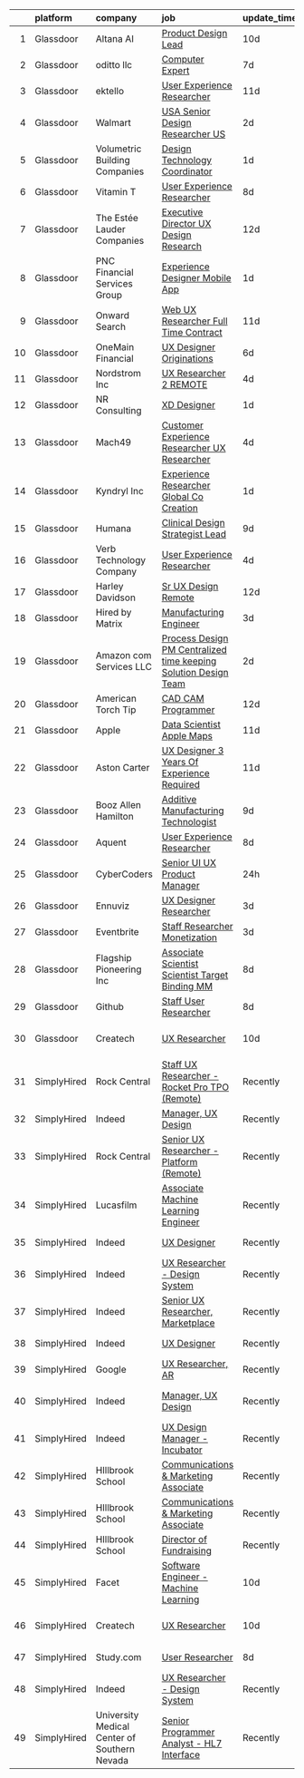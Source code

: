 

|    | platform    | company                                      | job                                                                                                                                                                                                                                                                                                                                                                                                                                                                                                                                                                                                                                                                                                                                                                                                                                                                                                                                                                                                                                                                                                                                                                                                                                                                                                                                                                                                                                                                                                                                                                                                                    | update_time   | location                  |
|---:|:------------|:---------------------------------------------|:-----------------------------------------------------------------------------------------------------------------------------------------------------------------------------------------------------------------------------------------------------------------------------------------------------------------------------------------------------------------------------------------------------------------------------------------------------------------------------------------------------------------------------------------------------------------------------------------------------------------------------------------------------------------------------------------------------------------------------------------------------------------------------------------------------------------------------------------------------------------------------------------------------------------------------------------------------------------------------------------------------------------------------------------------------------------------------------------------------------------------------------------------------------------------------------------------------------------------------------------------------------------------------------------------------------------------------------------------------------------------------------------------------------------------------------------------------------------------------------------------------------------------------------------------------------------------------------------------------------------------|:--------------|:--------------------------|
|  1 | Glassdoor   | Altana AI                                    | [Product Design Lead](https://www.glassdoor.com/partner/jobListing.htm?pos=129&ao=1136043&s=58&guid=000001819eca7364adfff3299db3c4ce&src=GD_JOB_AD&t=SR&vt=w&ea=1&cs=1_ec408595&cb=1656226477240&jobListingId=1007942824543&jrtk=3-0-1g6fcksshk6dt801-1g6fckssugajf800-903ed6a8c8eaafa3-)                                                                                                                                                                                                                                                                                                                                                                                                                                                                                                                                                                                                                                                                                                                                                                                                                                                                                                                                                                                                                                                                                                                                                                                                                                                                                                                              | 10d           | New York, NY              |
|  2 | Glassdoor   | oditto  llc                                  | [Computer Expert](https://www.glassdoor.com/partner/jobListing.htm?pos=125&ao=1136043&s=58&guid=000001819eca7364adfff3299db3c4ce&src=GD_JOB_AD&t=SR&vt=w&ea=1&cs=1_41fdaa95&cb=1656226477239&jobListingId=1007948716733&jrtk=3-0-1g6fcksshk6dt801-1g6fckssugajf800-c71bb59208b54072-)                                                                                                                                                                                                                                                                                                                                                                                                                                                                                                                                                                                                                                                                                                                                                                                                                                                                                                                                                                                                                                                                                                                                                                                                                                                                                                                                  | 7d            | Palm Beach, FL            |
|  3 | Glassdoor   | ektello                                      | [User Experience Researcher](https://www.glassdoor.com/partner/jobListing.htm?pos=104&ao=1110586&s=58&guid=000001819eca7364adfff3299db3c4ce&src=GD_JOB_AD&t=SR&vt=w&ea=1&cs=1_126a47fa&cb=1656226477237&jobListingId=1007939618815&cpc=FDA93C03AE7AED37&jrtk=3-0-1g6fcksshk6dt801-1g6fckssugajf800-915ffd92501460ca--6NYlbfkN0CLjQmfy67UqlWxJvyH5uxFrQGBFL1cdeZdgq-fUlKTljvii19VO40o9hODfeR06z4R3gKYeA12dSiTX4yFC_llT-SHO-vTVqwBvTr0TUeQ7sqQLmharss2OEzlzSIVsfsJmAiheDQVb3SGwk3mUzb-JDtsyTgnc840NTm9Xfdo-DwM4oPtxPVfXtd_PHWKQmcRuf7Tan610k1c3HSFt9D636d3G_8VAtYPW6rluSLDcD3YXlQtMVsHLUfS1bsQjj9KikWLEryC785vJD78XsAE_GOU0LvCz9hP9rwGdMKJNxudjq372wwwv2b6udvaY70haDcDl9DYfYWzp8S4fVEtDq5iNIqVCmklQP7XNJzdJm8QQIez0MUVR5KwcKuatJdkVxUhejImnylQo6SWxJHbeqw8m1fMdRJw-DAUoNR7uQoeIljgGHc7PxqdgAUcDjWAFIVgkJyRBUeWIhITR_DNBS1H2mv1abmWJEW3gJi_M1joRg_1ON-MhYAeuy9EIRbY0h_6HxUCd0W4vbTPrnWl)                                                                                                                                                                                                                                                                                                                                                                                                                                                                                                                                                                                                                                                                                                                                  | 11d           | Washington, DC            |
|  4 | Glassdoor   | Walmart                                      | [ USA  Senior Design Researcher  US ](https://www.glassdoor.com/partner/jobListing.htm?pos=124&ao=1136043&s=58&guid=000001819eca7364adfff3299db3c4ce&src=GD_JOB_AD&t=SR&vt=w&cs=1_2e5c2656&cb=1656226477239&jobListingId=1007959195174&jrtk=3-0-1g6fcksshk6dt801-1g6fckssugajf800-6a787bfefddae236-)                                                                                                                                                                                                                                                                                                                                                                                                                                                                                                                                                                                                                                                                                                                                                                                                                                                                                                                                                                                                                                                                                                                                                                                                                                                                                                                   | 2d            | San Bruno, CA             |
|  5 | Glassdoor   | Volumetric Building Companies                | [Design Technology Coordinator](https://www.glassdoor.com/partner/jobListing.htm?pos=128&ao=1136043&s=58&guid=000001819eca7364adfff3299db3c4ce&src=GD_JOB_AD&t=SR&vt=w&ea=1&cs=1_adb7ec72&cb=1656226477239&jobListingId=1007962815355&jrtk=3-0-1g6fcksshk6dt801-1g6fckssugajf800-9276279052cb3472-)                                                                                                                                                                                                                                                                                                                                                                                                                                                                                                                                                                                                                                                                                                                                                                                                                                                                                                                                                                                                                                                                                                                                                                                                                                                                                                                    | 1d            | Somerville, MA            |
|  6 | Glassdoor   | Vitamin T                                    | [User Experience Researcher](https://www.glassdoor.com/partner/jobListing.htm?pos=113&ao=1110586&s=58&guid=000001819eca7364adfff3299db3c4ce&src=GD_JOB_AD&t=SR&vt=w&cs=1_25a62791&cb=1656226477238&jobListingId=1007947510415&cpc=C4A69CCDBB3B9599&jrtk=3-0-1g6fcksshk6dt801-1g6fckssugajf800-8ffb010d9d7ec4b0--6NYlbfkN0DMrcEu7yrtATojKJA7cEzGQ3FdRGWLh0CZQInL4ECGI6k5tN82kdM0OKoro5eXmjok1pY9WiCtPF0dukI9Fmem5Cq8y8v3Sld1jHAuQrnJsSg_8y4heX17j9R_wXSf16JunJqD7QV3ZczRzo7izK4pN-WqcA9hzaZ1XSgu-eucJoba9GYaFR_o4wTLrYVmn1V9k_ca6Z5qbTmaExukY9je20RLO2gi_b0MeEQoxTSC9RMe7P1SfG4x6cz6V1WaV2lcbitLcmcskv0P06XlF_VwdQfQ4swcx_zBd979tHJb9z8Xea7zktBSqv-vpZ1mc4jjKbTlxdhLpkbLXj3Xl3WlvxdpeGzwXAinSJdbn6cmKMX6UQsGjeiOE1dFHMWr3boU8wXdcDQ1_aO64VeLQV38k9BgwVkTQ9GeiHDYoZPcM2kgY869hQZhYmbbGHGqkp8Gs3_K5Qh4WvFeqtDlBLc4)                                                                                                                                                                                                                                                                                                                                                                                                                                                                                                                                                                                                                                                                                                                                                                                                       | 8d            | Remote                    |
|  7 | Glassdoor   | The Estée Lauder Companies                   | [Executive Director  UX Design   Research](https://www.glassdoor.com/partner/jobListing.htm?pos=103&ao=1110586&s=58&guid=000001819eca7364adfff3299db3c4ce&src=GD_JOB_AD&t=SR&vt=w&ea=1&cs=1_3b05e5dd&cb=1656226477237&jobListingId=1007936688010&cpc=B2C3004C5D07113D&jrtk=3-0-1g6fcksshk6dt801-1g6fckssugajf800-c2b845cbefcab524--6NYlbfkN0CxGdjep8Kzl0oB9O7apyRfO4_gxrOgeSrUZstG6H8c5sFfK8-LW0KgkBVxYSn8XH2mBqPZ52PnMa0CgR7CHDJbOsgYdf6UZag9E3mjpnO_OnbZ-Kxf1XMwz3nxlj8jsevQOC4nBtXXISgg6aPw84qNoaCwnHVfLZynf5EJl8FLukmgCIEJJLs1iOi4IKVlazdfppHjT1eRv7PAfZKXY30siPHOh8t1ORBM1_7o7Yy1kRAl2VUh7r_GOiRCFG94U7v8Cmt8jVl9r_XkMqGjyyk8O6DpPF6mKz7rMfA1BHPos0j_NQEuNja8OBV1rq4PAU0jx7biIXwtXMJUBIA1jyQrY3fOVir4bwBFyvp-t7yNzn-pealaZziYq8U5Qckn92HGIfUyay899onP8-KdY_Snq-o7Mr2ZZSSm-rp2sRH-2lxLw-RGrSrXymcoqg8nZrrYjBxj_BnVa8cCALnnfMdf7BtkWKEKU64n82IkwCGF43YA9ZLcZ8O__z6u6e9pj7qPGHrGVvUuzS_x5lo39TlMJch5zvvuH7xoXA1eY3fxWQoD_6jaQ2Dr)                                                                                                                                                                                                                                                                                                                                                                                                                                                                                                                                                                                                                                                                                    | 12d           | New York, NY              |
|  8 | Glassdoor   | PNC Financial Services Group                 | [Experience Designer   Mobile App](https://www.glassdoor.com/partner/jobListing.htm?pos=110&ao=1110586&s=58&guid=000001819eca7364adfff3299db3c4ce&src=GD_JOB_AD&t=SR&vt=w&cs=1_4c9c91f9&cb=1656226477238&jobListingId=1007961427249&cpc=9DC6E4D8324653EE&jrtk=3-0-1g6fcksshk6dt801-1g6fckssugajf800-c66d0f698bff5051--6NYlbfkN0AMofH_6zXbiqn6xehDj89HQNfpf30LHk40Y3Yl5cZTpm-EXukPQNetNbgZyPcaSjnYqcWAwVIVpj67zS_3xXrb1dZWevHt59MGwtNWC056Fj5C92LYC4uzyBBEWpFq_xg_jFEZOl9G06zEhnKSkQdCHGPkOkoIsjFOGzxj4yCKzhEjuGUObmBII1mAOKzf6jSSn3zdcaNg2X_qZvenikzsSgcpfOe0BNH0lFrMle3MX3rIhDw5Azxet3xVcYdcti6jithnmvxhsUoBbi95obYFCb0-RsVaM_NrED8bZS2gQHvn6zTIvkjwbBeMv_yCjm-MNW380t7XWBMl4f5uKL8fP77a3bUzis42-l4NVGd1o-JnSAALMvcOFXhTACoJlKAb970gd-zcG2f4m-W_bAbcrwBHyO_AHhKJVkiYguXaw7X7ZolqkLHlDqnZiaZrToy9-erv6QoaY4G004DVgx9MY8-U8pC61sAVnZkBmjvS4ToZ5C_3CYVrn3HSnONSQZtZxFEYtFafGZZiJvjmny_mgb3ljm1sUTPtNPpXxOI4SamUSs4fjW2eWsPF41P0TZGUahUdpkSmO3vnapIRUP96Zp7BlIrKjDc-CLQv4skco5a-k__2b85RFBTUDjR5rqj-7PVuIncUl5tRO8GNnt1DQQmSeVmTJjfr1rr77iv-DUDL5DtaHUgkW396tQpqEOeRgGDnxSwlOxstOTt-fIrpKgMKB14_mhPXJcwy3u7SFVWRtMnbaazsL_9HFlwzxz4auljBwrnYg0uJX32DjQod1vspRGGQMbDdWQg2MhnzmWMmRO-Av88UUDm1SGqVEUMx2nyhCuDE2hlVOC6EsTBQdBsFonXFkPkl0lCmcdZXY8XleDsy_M29P8sJqVWcBpjhQ7sKru79gvnuZmcnWML_OHo4C7Dqwc0GptGB9iqrQHqevNL090vpD_3L0w118rXjXUEvyjwECT3XoDdUHdJmfG3e6je7pLthMt672IY924NjarQT__wsvyYV3kXI25ZZeze-p5RDst6cQdkPjEwAJ8mMoeOAinSVdhUJuNbixoisArBg6wHhLEqTU3sE-xRXub6Q71MNz14-s_R33wHYdW5UzqW0aljeUxg9QLFV69RUFULUJ4yiQ8Ai7IwOD0zyNGhtuisfKoW8zt7P84POwEVrxya2PNW9IP5ispoz4KVoOs8VUJFWy-DGFC4VzemG7v0qceT4EOevSs2LQwU_) | 1d            | Harrisburg, PA            |
|  9 | Glassdoor   | Onward Search                                | [Web UX Researcher  Full Time  Contract ](https://www.glassdoor.com/partner/jobListing.htm?pos=112&ao=1110586&s=58&guid=000001819eca7364adfff3299db3c4ce&src=GD_JOB_AD&t=SR&vt=w&ea=1&cs=1_f6b23f19&cb=1656226477238&jobListingId=1007940042341&cpc=B101C867B3EF2D75&jrtk=3-0-1g6fcksshk6dt801-1g6fckssugajf800-46016db12243d46a--6NYlbfkN0B7YoEZZ2QAGDyEGGmBPAUWSHc1Mt3sMCn9FehKcWA3w5p4dGJxWifpoAJCu3xk6ZgFcu1Y78FIqaHRt7FDVxH3WFkTkNU2CHTbEJVvKkUjdH_POdGqZPfd7kmiIA19hWFAaDwGrftpgjsko9N2c80-xeeLIuXlN7Qu0eUq9uvVxJREvwqbPMd-l69U3moACjMD75khvQYp2gFGLrP99BBhdyOHYNBaqLvkelrhLou65InnBgFgRnieFxz531pTj-SXczA5zCgT6rkkp8l9dpO33UTxcal1Y-tYgdRBsUH1C2Dkdz6kSuLcmDJifaUMqezpYIZC_xHWDw2eC7aBBDD4S530uZmAr_veTzBpged6HavtwqAx99CZK7Ux4zwvLToRe6OOwzi95mBdJBkyUYVIerzkyzzhc3LBW0hsZOg-ktjO1r4Oe_K9eP2IrMV9yQfW6Qe_KZ3zYoA0ajkDvUldXwxMSjkHoif8KFVFcTuGX9X6qO-OY4mSntCTOCoEav8nYjhlOxCm2zYEIlOJHTBMMj9MthrwARqU5VW7BZci90XL105D8nSZLuaRr13BrJuVSo15AtfI8X9OF7RQ3X1eiELn1v9R7KNJLnStgd3aGIAEII2LxKFVpv1qHNnVUUTILFOyQBydCIXw2CxBSLjKnlC51Yzf2lMRhYSTMWSwK19gR4Uy7wqpX_PxnWVNSusSRmvmWH3vBrwBlzLC7e5N3zHydOYCunXDz0K0awIY2JWbFHgUrNHgnwc30omNsi6luq4OqP6JyGICPj43YAY0w4rEX5rOebhWF_phPZDw0T_chDUBTFdWg-zmpyZioBMI0TBO9WJBYrix38GdsqjpymhLxZe-TCk2y69_lnc4m7UjLTbumf2mc_h3-ZUuZzwDgTQIk_-HY4zfLAj99ZP2Ag7209dNW6MhcPdJQACdxVlYTw8RgWEjZ-HMbQzPZY9wvJMvUtTk4lMUxatno4wy2nDAKjIjZ43vmWDJkdTNxuR5sxOdYXL7QeIlw5N_cZn1ORKR_v4X1rPg8CVuVX3E)                                                                                                                                                                                     | 11d           | Newark, CA                |
| 10 | Glassdoor   | OneMain Financial                            | [UX Designer   Originations](https://www.glassdoor.com/partner/jobListing.htm?pos=108&ao=1110586&s=58&guid=000001819eca7364adfff3299db3c4ce&src=GD_JOB_AD&t=SR&vt=w&cs=1_336b08f5&cb=1656226477237&jobListingId=1007950335181&cpc=723ADC3DFE402989&jrtk=3-0-1g6fcksshk6dt801-1g6fckssugajf800-040265ff0e4f22ba--6NYlbfkN0Bjlu5n-gv5HO0Uw8oUWkLCzq7-4ueCq4bqHo-b0jTNgEo79qTxKEF1eiLEZ0uE3qdS2lGNgLL4q-qrDgcbdyMG8r2Ucmmb2oolc6xkFnYYNpuaEFTwS2VhX9AT7-KhdsnUBMDq-bOkO_ttuno6TejDGVMYRTTETABEYiUR2hbqr58-jTkjzHnu7J1QjUFKdCgtz2W-GByAbRMh1wzTW5G_xZXkl6oxH8wjDUhR49OZsgoh3UqDiwDLy1MRkAWMmqZhgtIdm1m6H9hxeM4MVkPb7KYmrRXoWIRI-ERG1_4x4PgVk4M-4USjdZS6v_JZIlRw4AsvzDkDygZDK72ipZ3gpVHU43LEhjDtd_0WzQD5DAEEvceGAfzMYOMP15aS6ymdu4lpOW6SQZsIOzhWAhjM_zZNvGXsXko6Hwixcw8oFam0lwpowuOsMvfOg-2GwPk%3D)                                                                                                                                                                                                                                                                                                                                                                                                                                                                                                                                                                                                                                                                                                                                                                                                                         | 6d            | Wilmington, DE            |
| 11 | Glassdoor   | Nordstrom Inc                                | [UX Researcher 2   REMOTE](https://www.glassdoor.com/partner/jobListing.htm?pos=118&ao=1136043&s=58&guid=000001819eca7364adfff3299db3c4ce&src=GD_JOB_AD&t=SR&vt=w&cs=1_859c45be&cb=1656226477238&jobListingId=1007954513235&jrtk=3-0-1g6fcksshk6dt801-1g6fckssugajf800-207b47fc880934c0-)                                                                                                                                                                                                                                                                                                                                                                                                                                                                                                                                                                                                                                                                                                                                                                                                                                                                                                                                                                                                                                                                                                                                                                                                                                                                                                                              | 4d            | Atlanta, GA               |
| 12 | Glassdoor   | NR Consulting                                | [XD Designer](https://www.glassdoor.com/partner/jobListing.htm?pos=117&ao=1136043&s=58&guid=000001819eca7364adfff3299db3c4ce&src=GD_JOB_AD&t=SR&vt=w&ea=1&cs=1_07c123f3&cb=1656226477238&jobListingId=1007962200876&jrtk=3-0-1g6fcksshk6dt801-1g6fckssugajf800-37fe6b4c132875a9-)                                                                                                                                                                                                                                                                                                                                                                                                                                                                                                                                                                                                                                                                                                                                                                                                                                                                                                                                                                                                                                                                                                                                                                                                                                                                                                                                      | 1d            | Remote                    |
| 13 | Glassdoor   | Mach49                                       | [Customer Experience Researcher  UX Researcher ](https://www.glassdoor.com/partner/jobListing.htm?pos=105&ao=1110586&s=58&guid=000001819eca7364adfff3299db3c4ce&src=GD_JOB_AD&t=SR&vt=w&ea=1&cs=1_b8692ec6&cb=1656226477237&jobListingId=1007954542445&cpc=1160948BCBA38B5B&jrtk=3-0-1g6fcksshk6dt801-1g6fckssugajf800-188a60f7eb7a7494--6NYlbfkN0C-sxr0l_wSOZIDB38dXNuJhKPbqohXUGYC1bSDZ3MUUQgHxGzDLv1iMw_PNc-VPkk7HqGb7DrGnLVN32uK6euByH515ureRAfxgg2QlsQgniz5BQWTlCgo-91GV0KaMo1c69cPVUg5cJg4lb0NIxt-Xl86ZyAQ5-4zHWoFAZ0Qvm_2O3fVl52npDzaX3YpqeiklnFz_X28Rne69OttKNx0gh6i08NR3xkuKpl76YPgH0HxaNm5ociyZA08qQ9t3FafOaRbtcY_KQUWDIiZN8M7Qa5PTread0yccn5BTsk5I1WKN5BWWg-6cxO4e-DjaNh6rl5H5fI3hIc3XVlWr4qH1NVyYSTu4q_R8y1txqm16GR7RDwOxPyTJgfoOENkiIheUkQQaBSDiu6grSTP442_LOYWQtl_TgBe7UPu5l8y__Gl-IjscQ7nC95N-0Z9MqrBNq9fHireNYYhPT9z5JkBbkC9lmSzg6ZjrAhlW03Nyl2rUYEBOPTY6mxfifOiQVKr3iaxuhhx7qmTfv-ysmH1P0AgaVtLNK4%3D)                                                                                                                                                                                                                                                                                                                                                                                                                                                                                                                                                                                                                                                                                                | 4d            | Boston, MA                |
| 14 | Glassdoor   | Kyndryl  Inc                                 | [Experience Researcher  Global Co Creation](https://www.glassdoor.com/partner/jobListing.htm?pos=109&ao=1110586&s=58&guid=000001819eca7364adfff3299db3c4ce&src=GD_JOB_AD&t=SR&vt=w&cs=1_0aa877b0&cb=1656226477237&jobListingId=1007961232788&cpc=8795CF9063CD573D&jrtk=3-0-1g6fcksshk6dt801-1g6fckssugajf800-93d3dd57df610c06--6NYlbfkN0ASQSak737PijTL6td-124vXlwAjEfobxyBAiBXn_Ib3lehgVqRDFmimWczxLkMdmPRXNPJfivdnJrzy0AqZxDQFLni-y7knOcT5oUP1gvRmGSuJ7mV8iW5hRmChUOHXsTS_b7f7OXnhhSTHnUfAZHDwvZDlOtQvq0JWuHbOK84D5l1ld0FFnNzmMFSBoMZkf58sQZudavyAmDZfkeZHqnPFCxoxGR_-qB525rxqOgr1QDxbmIhsPNKTpSZu1Zvac3baQlr_aaecsaa5mJUuCtw0FF_YxGpFwqj8mCUprHufTymw92RBn1fM9vhiuh_0efX3PVmb6eWQ8YYP1yOkX3DJr2yZiam9VnZ2ZY-RhcVitWw2ALNsnNcSPTXXtrvb87lEnzSSYubrvackYpej5aJ0mO_ozStB78GZN47eiQGXPfJytWt6tj7XLo0hoKjxzPgeYj8J03G57C14Fxu8ksloMB6qtmUY3ICnXePMpJBtsA1t8Te23u_YzUcRtIlWvcqgC57W6w32LIyrA7BNriy4uZmOLXqFVU2WlJpTClOW3QfX6LVFYW_ioWJuOajAK8HAs8GvltviqV-qhFu0BjhjsvWuAUxpJ7Mt_3Ny3606Tup0zRk7gje7eG_sZ9zCzVUrEky-3HLNLPvoWZsiRFk0v3whlZgK-aXBxkKJsBnDQ%3D%3D)                                                                                                                                                                                                                                                                                                                                                                                                                                                                                                                                                            | 1d            | Austin, TX                |
| 15 | Glassdoor   | Humana                                       | [Clinical Design Strategist Lead](https://www.glassdoor.com/partner/jobListing.htm?pos=106&ao=1110586&s=58&guid=000001819eca7364adfff3299db3c4ce&src=GD_JOB_AD&t=SR&vt=w&ea=1&cs=1_6b08278f&cb=1656226477237&jobListingId=1007944665063&cpc=654405A9B1E0A9F5&jrtk=3-0-1g6fcksshk6dt801-1g6fckssugajf800-9c0433a822cb8966--6NYlbfkN0DTpne61UmFZM4rphN6Z_dPa1xbTMy_srCLEByaiB2DVbhP1pG3_chz0IlmsiH9LQ3om6dOmoumnQnm5oqBA3fycq2qqIUme-6LtcjdAlTelJXUpwiZNOu9egc221wxrJg-Aq0ECa1_Hw90CE0f_8V-IdvciLscsNeq47dhYAKi8vlu1ewRzcHcp2-SLpWRsnmNrdchhjC5NQaiCyznzVd8L8N-tJyFId8bswpXOKKXeWs7HyMI-cBk7vIknROCV9eyNTnAijtexF6GNCuM1jcK_lF3cC6JRK6Mm2yj8P2isGb71R81JSq1H8yrCR5gRxSxcA3Gl1kQIu6kkCt-gF_wQu1_zotZKSvvlPpc42uaOMu4XedzleDuJz-2B-Wxz7CoSg_6PWatwVcNdpG6M3yvmwLxXgiWXXnVUCp3oBaJLNl2VNPnH45ZsBkhLC60tBEz3QZgJrG38fq9P7fVotfolnIriXqjiU93v20FvSixJ9gxjba9JSj0ruq2ZIeCYiwnLzJYmsx_hkZyyeCj9_DS)                                                                                                                                                                                                                                                                                                                                                                                                                                                                                                                                                                                                                                                                                                                             | 9d            | Remote                    |
| 16 | Glassdoor   | Verb Technology Company                      | [User Experience Researcher](https://www.glassdoor.com/partner/jobListing.htm?pos=123&ao=1136043&s=58&guid=000001819eca7364adfff3299db3c4ce&src=GD_JOB_AD&t=SR&vt=w&ea=1&cs=1_2bc8eed9&cb=1656226477239&jobListingId=1007955064417&jrtk=3-0-1g6fcksshk6dt801-1g6fckssugajf800-4d84f451532df2a7-)                                                                                                                                                                                                                                                                                                                                                                                                                                                                                                                                                                                                                                                                                                                                                                                                                                                                                                                                                                                                                                                                                                                                                                                                                                                                                                                       | 4d            | Remote                    |
| 17 | Glassdoor   | Harley Davidson                              | [Sr UX Design   Remote](https://www.glassdoor.com/partner/jobListing.htm?pos=120&ao=1136043&s=58&guid=000001819eca7364adfff3299db3c4ce&src=GD_JOB_AD&t=SR&vt=w&cs=1_3849a2ab&cb=1656226477239&jobListingId=1007937092222&jrtk=3-0-1g6fcksshk6dt801-1g6fckssugajf800-92c0c44564959acc-)                                                                                                                                                                                                                                                                                                                                                                                                                                                                                                                                                                                                                                                                                                                                                                                                                                                                                                                                                                                                                                                                                                                                                                                                                                                                                                                                 | 12d           | Milwaukee, WI             |
| 18 | Glassdoor   | Hired by Matrix                              | [Manufacturing Engineer](https://www.glassdoor.com/partner/jobListing.htm?pos=115&ao=1110586&s=58&guid=000001819eca7364adfff3299db3c4ce&src=GD_JOB_AD&t=SR&vt=w&ea=1&cs=1_84a729c0&cb=1656226477239&jobListingId=1007956713671&cpc=654405A9B1E0A9F5&jrtk=3-0-1g6fcksshk6dt801-1g6fckssugajf800-b0c1dbe3aa49c31d--6NYlbfkN0Ay3KKNjEjIQLzYNrflX5rgo4dHizqVuZJtpWFnF4V68qZX4QnNMBMN-2REr4LWw1HhCojqevYEKW-jV2OQDfxIf_UNRnPNiUyVSGQ6KLGybgaaxQGAL35A4dUvuuasOexn0z4NTx6z76B58mBhSyc3uFzmZpXfrGyVwf2N0M5Lpb5010If8JGhmx73YiQVlOAmPUKWm3oBjzCcXOuqkgXZIQ55qvJvJgjaen5GoFyYs1Hl_kUFHkYbS8mD-Z7y0eG5MiD-LFq-wedny5oP79inLqQ-PBTfd8FmBU0rWqwKTuP21Nd0nUTSPhsUdmQjSbcKq3NE6EOnc4vHflcJlvwM5onYmNg06F0VJsrUJkhHquMLjh5KG1V2TVRvCG9YDKVOUIbSvuLXRdCYjtiymnBOJUKweUBImbHsCyHXS_xIN7kAJqRQo-C1Q2DYCSBVkAkunIwsC_R37UWjzYInrS6591YMEJYiDEtA013IBdPK6mF4L_cYeYsf_yeVqub1X42EZoIAIpiy7ZEeUu2NYwzp9g8t8zBTW286XEL1GdTpFclctkkhvvxWPaWh7v9godRxFl-3OVHKql-UwLYpvpL5K3stVkJVzsmAY_ACzWtZ3j-KIJ8llVKtnISt3BIlXPNmgBjnPzV3k7dlOYGsW1d6QVBYCAzBOdIOVejxIJL0mQoWaaSzjNj2h7_YSj4kIER5f_FOXvoUH9PRU6MGc_bVK1q2zNjBxPgSAdD_6S1Tw0nFER8Ux2FnstXge-KegJcWKLDBTkruiYJRlQWjL5xGL_XkDyzszXeXKD3_4aokrBO43melxRUkQv6lIc5cwxqImON0SAnDxz4tA3FYEoqJ4KudVTg9qmTumqAwRojtnJ0RvPMmxlDZj4Zqs_Gix08IB9rPtIsnHVwGGKfXAPnhRsD5soDg_gDNQPvGd8tmI_ljEwhDArBTRYN61vr19N5V3w3cGFdrnBM3DgLs_zUaTQtMrvjO6ETMmnK4jZov4wriSYHNqw-3)                                                                                                                                                                                                                                      | 3d            | Painted Post, NY          |
| 19 | Glassdoor   | Amazon com Services LLC                      | [Process Design PM  Centralized time keeping   Solution Design Team](https://www.glassdoor.com/partner/jobListing.htm?pos=127&ao=1136043&s=58&guid=000001819eca7364adfff3299db3c4ce&src=GD_JOB_AD&t=SR&vt=w&cs=1_f1a59db2&cb=1656226477239&jobListingId=1007959970718&jrtk=3-0-1g6fcksshk6dt801-1g6fckssugajf800-a4fe312435149809-)                                                                                                                                                                                                                                                                                                                                                                                                                                                                                                                                                                                                                                                                                                                                                                                                                                                                                                                                                                                                                                                                                                                                                                                                                                                                                    | 2d            | Seattle, WA               |
| 20 | Glassdoor   | American Torch Tip                           | [CAD CAM Programmer](https://www.glassdoor.com/partner/jobListing.htm?pos=102&ao=1110586&s=58&guid=000001819eca7364adfff3299db3c4ce&src=GD_JOB_AD&t=SR&vt=w&ea=1&cs=1_ea62ecd3&cb=1656226477237&jobListingId=1007935742295&cpc=18E4F2D8CCA3E56E&jrtk=3-0-1g6fcksshk6dt801-1g6fckssugajf800-6478f41ebc24d5b8--6NYlbfkN0BnsvztuEavkVQDPHE5N0fDqhPJFv-LlFbJcq3wHKaJtdKFjSQnzkBt70lkBthZADUoGEySLiY6jpWSHeE7wHqmP4fyPy5yQKkVXaeNIxgU0ucOo1kq-flm3zXNh8UZCQmr3MK6wBkFSVQ9-HatSuLt_1RggHpopC0LJHUrAjYGdLBbmjsHx02TpHIC93jm_i0SLCFxRh3SuaPhWIx-EMmPxdEYDSaF2a33GHVo5ByXU2X5FSS0DoFXrcWmIsULq7LdbqzIonBzJVrKJxQjUBgbffEyWJzgDd-aZwAPRZUjoLX4XiPof600liuwAJgoncc1JTdwC5pyJu5lzbKwvAJdOji6UNZ55BbXQji2rCUQK2Ki7SqOL-Qa3lSAF0SlDtKju2Qyz5WfzX-zJdxXLlZNGGqn_yZpS5DK66kjevV1b_yfLZ05K9T7EvUZCxOr1o6OFL8PPjoFJ7vZztk6PZgzKXbsQdb-usHaim_jg5Z3DM1_nxZykv1dJ4h6flhxxrHRij668QxSUQ%3D%3D)                                                                                                                                                                                                                                                                                                                                                                                                                                                                                                                                                                                                                                                                                                                                              | 12d           | Bradenton, FL             |
| 21 | Glassdoor   | Apple                                        | [Data Scientist   Apple Maps](https://www.glassdoor.com/partner/jobListing.htm?pos=107&ao=1110586&s=58&guid=000001819eca7364adfff3299db3c4ce&src=GD_JOB_AD&t=SR&vt=w&cs=1_05db60b8&cb=1656226477237&jobListingId=1007940998229&cpc=654405A9B1E0A9F5&jrtk=3-0-1g6fcksshk6dt801-1g6fckssugajf800-881a0796395f1554--6NYlbfkN0BvKrLyj5gPmtZO9T8euul8TCxuuKNOtzRJOomxnwSEodTz2Bc-sPZl1dBMH13w-jOMlau9UMwgLK0J_b8B0XCCbubck88O_agyUrjlSznsId-luSbCh4XkKcP1C6o7s6EjxV9xt75Gszj96XFt_mCvAOHGgoxTDMUWHQ4NXFFExqP61gX8DKBXYo6n9o5ijXH1N_ri67IuohOnJaPRwEt5tt21Qf4tImyJPz0L2aNvaG2NXm1P7VdOFWuTV6Y3atII6wMFXEu8nV9kAxT2X7LJ1BKi9hQD4fpA7BVAFtyh8k20-9aXZGi0GurXA9eRg3fKoapxcEy-FTVwgXmPrP3ictwzQ1MVZe5g-HQu-om6kKHiRkWyup8TW7B5fnmguPRRVSy28r9iAKxC1g0-ILZrTWvL_xfMWxspQGxDKm1-GBNT-CZinbfyrQf7HYZEQnYMqXsoGC9uiQkDa5gwEtoOuH3eGhpcmgVmpwogfgeR8Ywi8qEuUTcIHyeu8-ozPcZqU1ZxTL3SZQVHQOJcpeDBJKM5wLCOu3h1XVyXh2bEIpFIXA5TOOp4tpy5A3JdNSsejm7NXUvw3BmRIkP7djsucYKdk2h90H4BQ_9yZf5vnqgsqmXRRUTRcP50qIZ5n12Q1EFBfrV3vAg6KN3-kJJy-BPYa7z72ydQt5pFOSZ0vqB3UQL_2xyb_OKWpR9WWhRGHHujycsEE5D6wonF8HCS9IPcBO4Hw4BJ5Cd5TcIQEOQcF5_ZS-JaAzAB-OuX0tX1otcQhkzRWpSwz2vr1F0rIbn1KBDdeuztq4heN-nDHg8TjOBpUwUAXVi580T0nacTa7wlrwJgnwRZqW9P6xN0K7mk4TGXxsaQ3Okymv_656YP1DVFurY1XV_mYKv9GSc70PEX_Bi4f9NFefZfUTJKOHcDvrt8asdFIF2A6kzf2Fsp-45xWvFl5wJfLslvQDh0k2hMB9B3GA%3D%3D)                                                                                                                                                                                                                                                                          | 11d           | Seattle, WA               |
| 22 | Glassdoor   | Aston Carter                                 | [UX Designer  3  Years Of Experience Required ](https://www.glassdoor.com/partner/jobListing.htm?pos=116&ao=1110586&s=58&guid=000001819eca7364adfff3299db3c4ce&src=GD_JOB_AD&t=SR&vt=w&ea=1&cs=1_444ca65d&cb=1656226477238&jobListingId=1007939682292&cpc=2CAED5C921A5F994&jrtk=3-0-1g6fcksshk6dt801-1g6fckssugajf800-2faf306938daba57--6NYlbfkN0ChYVx_I3yfZ_JDY3EFoivtqvi_stwnZ_kRt8Dowt_l_d1ydueao4NEv8X4QANiVn8o81PpOrtHJmuWw0UIOcgqCa-vQY-i4HJ24p5p0jm2mMZdgWXqleTMydSQA--QueAsrArFUk8BEJejJWYNH3QC9OrU8jHHvj97I6e_3ar3Q9fHoDFMCShoxM4rShh2-JG8dHWPb4rb0SlMh1hfi1HHjf0OnDgkf97IYaH6vIxbyHT5QIX0XF184SD5l_YWuw-OvEiSetSJ6hReCZVIM9VHmXXCKKADTfxZaWLp8DIPE1oDv3Rg8x7p78pW0hN2ANgIhidBwRD2g4U62r5isyeKMhgJldL7Gz1c9nOTH4UjZoAyyTHpL5POCf4mwi2wS8_2rw679u_gbqzQJUhqLjtmnqTofgmB9VKPplx7OSOtMkDJOSbiDsbDN2EXbG1gWdeIozKn8IoOPA54-3qr_5ZkGFLHa9OHuySq1aCPwgMmWmMyrorSC6_FCCxQZE7R_yRVZbgolP1-TnbslkjZscNtmYynBmYIWAmMv7lNKmZIrCgGRUqWn_9jtM5Ylh1fYU6LLdcCjOxkjLa1m2wEsXYsIkR_yZGvSjl4OwBoOT6UC03cVfEZpZsOlGoo6oEpHlAvGPkyKLpVlKfs95EmSGZ_uSRR8wak7GkQ1iGdUJ_Ngj7Bma-foaCKkrdBCnPZyHwovAa3wBxe_zn-UYi1el2I8MIeFbv86J6K-oYO_gCG3DylJFrvryNm9QWvUg2g3LhblUlADXwi68pUhrdu6hEXEFqIQfW9UC7NLAFkkGav_N338NIKgSDzj2t8BGVNDfI9CD3lvf1QuPd8ALKx9DCTJEBXXx6Zcauaoh0Zq6JJ0arvACBT79WfPXd7SF_muvAaOktkHbrMPOjMNKYDRt0H2pDvWxsUdY2Y_KNECkstO105HwxVymy30XkD88B45cvEOniH9gizmA%3D%3D)                                                                                                                                                                                                                                                   | 11d           | New York, NY              |
| 23 | Glassdoor   | Booz Allen Hamilton                          | [Additive Manufacturing Technologist](https://www.glassdoor.com/partner/jobListing.htm?pos=101&ao=1110586&s=58&guid=000001819eca7364adfff3299db3c4ce&src=GD_JOB_AD&t=SR&vt=w&cs=1_73aeb1d2&cb=1656226477236&jobListingId=1007945244311&cpc=D6DEFEE27D6A642D&jrtk=3-0-1g6fcksshk6dt801-1g6fckssugajf800-448df93566dec847--6NYlbfkN0CaLaeO0W0aSDE10oNno4SsRl14ssiVXEJb5QYZji-zahvEu0xfL2FTqFd3xJ5yEYyWP-fCJ3vQOabt-ahE-T_2dCkvylvYbTSbdfAcE6eD7sNGYuYwocznbQDUPu77atmBeZrPMQoIt_IUVP6M3fWPj48J9BGhAQgBrauIr1n4uU4DaR8gmd664YNDs3rpy5tatSJZRU3nqSKR4hiWGuCE93jz84Ns2VXjFQbDqdJJW6MNeb3ty9kUA0ViHhJp8syFOAb7zQPCpZY5-TVoHRTbJEQ1uAzK2mB3ILiMdPjg1IcCC_E-sOiesFMBCqnn1rAGzDDo45iGqb46GWAQlq0v-0KL7i0YIDKQaEFHMn4DIT-cq_eVfe_yPXKJOHM5jLqbm8MwY190tk1tlYuEyKzUOq82hgjfAv1lnGwP8lwa-g6fIcN1nbSVugwgnCecy2knnBBH-T-HTtzaSzOJJHg_lPaBF7Thf6x_O2qcEYkj4ibfe_Cbno20lknFEinROEEyxNFWKMKdO2junfKFHqUDektE6w4tV1BN_ftHleICDXws9MN33ht3lIgEqbt1ndc%3D)                                                                                                                                                                                                                                                                                                                                                                                                                                                                                                                                                                                                                                                                                | 9d            | Warren, MI                |
| 24 | Glassdoor   | Aquent                                       | [User Experience Researcher](https://www.glassdoor.com/partner/jobListing.htm?pos=111&ao=1110586&s=58&guid=000001819eca7364adfff3299db3c4ce&src=GD_JOB_AD&t=SR&vt=w&cs=1_b1f1ebf0&cb=1656226477238&jobListingId=1007947575845&cpc=F4EED0218A761C36&jrtk=3-0-1g6fcksshk6dt801-1g6fckssugajf800-8398e86d62796fed--6NYlbfkN0DMrcEu7yrtATojKJA7cEzGQ3FdRGWLh0CZQInL4ECGI9gD0Wolx9R2EDT7B77c2cTfSS0sKx0sPrTiiXrRC4mCy6wvlcZIyaaPwzM8wGJyx9NQOU_eJTkritVdPf6wW3MPn0Q3jkpTzsfWDBEmPQAWOMx6fG0EbOPYZVXRuDgN8lsA9W9gT9N1m_GXwVi_7vzlr5gGz_y_atOMxuSdMWRxxxwQTZHjRGWfzztP_N0F5IVj0VL91Z1l0W52hal2F9DEbO9NVlolNmg-l9PeLzDGilCy9xUvfAJOL2k19oIepLXj-5A9OgdNaXEaB9NmeY1NRTx9sPlJImPVWknX5-ztkF9zyhipPtkrOZVNLaJwj_B-H4D-GYKOrct7Gj4jc3DSIUHstGdZ31ujDXpG14F1M5Jb4vl9h1qlbYPPAGUwFfPBP1DLUF5C615r2TcYyoIR7XqgVhrZrg%3D%3D)                                                                                                                                                                                                                                                                                                                                                                                                                                                                                                                                                                                                                                                                                                                                                                                                           | 8d            | Remote                    |
| 25 | Glassdoor   | CyberCoders                                  | [Senior UI UX Product Manager](https://www.glassdoor.com/partner/jobListing.htm?pos=114&ao=1110586&s=58&guid=000001819eca7364adfff3299db3c4ce&src=GD_JOB_AD&t=SR&vt=w&ea=1&cs=1_7e55112c&cb=1656226477238&jobListingId=1007963159967&cpc=C4A69CCDBB3B9599&jrtk=3-0-1g6fcksshk6dt801-1g6fckssugajf800-7a6bbc33c49e1675--6NYlbfkN0CpFJQzrgRR8WqXWK1qKKEqALWJw739KlKqr2H-MSI4eoBlI4EFrmor2FYZMP3muM25-XMOHvh1yzDwtLGCT22MD8PsqnqM-8t2-c_xUAR_uZ1wEQXt9r4vZ-aRS4o8vrhMCsUAnjgNEfwBHzSDaYDD7EKBH9YZ6gpBhYUo8pGYWPWiJWtbfqnw3rbLsNpMuyq-f_BTrKIHlRbPlBRrPp2DmwMdIaPATSHCisKOepIjGu6UIHrj72pSbJxGrqpZ_aXQSXSQLhEqUdX1tktaLtz3QP6KzuLDmwHz4lUMfOBaYmBvphM8hh0dD-beLTMW0M5Um1U6QNIoF2MWjaaopC3sn_JlTMB8hcy3gUbskC2ez1ntY1UernnmxtdrX5rpVZoLAKJJrABdQL6SD192uYj8hekdmYiLh0U8znBkRwguR4Phh7XWLS0Va2u1zyMBNDDfU8h300R7vGaymUcOTdoP8nr8vPz4VW7kLuwmdov74buuQqyS2IfkXyzRUD63N2UisDoxQFb7JB2KFb-mMA3camggI-glJFEWx75Sqq6uSGRVoy8DF0picvru16Ku4c-cxXNv5IlqvKZZb2XdFgN9VLjgqNjbCVW2BE40qnQPwwaIfXjwxhV4_fo6BbFqlZjQWmH7kEd_X9aIspwpqR0eRKLbqjWE2BCZirYjFvmzYSHcNcqei-6xyo1p8z3NbcIzdZFrEwxYti-9HV4dPGQtmLRFRcYChhhMZp5oFJq0a7otZT5wA9AK_cda3GWC2joOmX9e-btZrHMK35HtnH6E2Ektr0PiOJt9hzbRk-KLuWanG6yAKA5HKvoouNQZomqDrUK4XfY1FfbeePfwQzB8gfp-MTpHp6J82jh6kiyhmrz1v3OdcmMCmmxi4eZtDUwXH2n9FMAAjow6n9icUo95HWyCeUb8tNDe4cHzYRgXb29u1uwv0dpQlAX_RK1Hu-7kv40l8K3BFJiSrGHDumrZMHmUyUHyr1m3z5YeixH-ZA%3D%3D)                                                                                                                                                                                                                                    | 24h           | Sunnyvale, CA             |
| 26 | Glassdoor   | Ennuviz                                      | [UX Designer   Researcher](https://www.glassdoor.com/partner/jobListing.htm?pos=122&ao=1136043&s=58&guid=000001819eca7364adfff3299db3c4ce&src=GD_JOB_AD&t=SR&vt=w&cs=1_263ca885&cb=1656226477239&jobListingId=1007957202460&jrtk=3-0-1g6fcksshk6dt801-1g6fckssugajf800-bb8b6090dc9e4108-)                                                                                                                                                                                                                                                                                                                                                                                                                                                                                                                                                                                                                                                                                                                                                                                                                                                                                                                                                                                                                                                                                                                                                                                                                                                                                                                              | 3d            | New York, NY              |
| 27 | Glassdoor   | Eventbrite                                   | [Staff Researcher   Monetization](https://www.glassdoor.com/partner/jobListing.htm?pos=121&ao=1136043&s=58&guid=000001819eca7364adfff3299db3c4ce&src=GD_JOB_AD&t=SR&vt=w&cs=1_e33fbae6&cb=1656226477239&jobListingId=1007957388519&jrtk=3-0-1g6fcksshk6dt801-1g6fckssugajf800-daf8599306dcdc53-)                                                                                                                                                                                                                                                                                                                                                                                                                                                                                                                                                                                                                                                                                                                                                                                                                                                                                                                                                                                                                                                                                                                                                                                                                                                                                                                       | 3d            | Remote                    |
| 28 | Glassdoor   | Flagship Pioneering  Inc                     | [Associate Scientist   Scientist  Target Binding  MM ](https://www.glassdoor.com/partner/jobListing.htm?pos=130&ao=1136043&s=58&guid=000001819eca7364adfff3299db3c4ce&src=GD_JOB_AD&t=SR&vt=w&ea=1&cs=1_0a0ec0aa&cb=1656226477244&jobListingId=1007947927349&jrtk=3-0-1g6fcksshk6dt801-1g6fckssugajf800-3ca051a29d6d230c-)                                                                                                                                                                                                                                                                                                                                                                                                                                                                                                                                                                                                                                                                                                                                                                                                                                                                                                                                                                                                                                                                                                                                                                                                                                                                                             | 8d            | Boston, MA                |
| 29 | Glassdoor   | Github                                       | [Staff User Researcher](https://www.glassdoor.com/partner/jobListing.htm?pos=119&ao=1136043&s=58&guid=000001819eca7364adfff3299db3c4ce&src=GD_JOB_AD&t=SR&vt=w&cs=1_ff7bbffd&cb=1656226477239&jobListingId=1007946628831&jrtk=3-0-1g6fcksshk6dt801-1g6fckssugajf800-24dffac83cec1c6b-)                                                                                                                                                                                                                                                                                                                                                                                                                                                                                                                                                                                                                                                                                                                                                                                                                                                                                                                                                                                                                                                                                                                                                                                                                                                                                                                                 | 8d            | Remote                    |
| 30 | Glassdoor   | Createch                                     | [UX Researcher](https://www.glassdoor.com/partner/jobListing.htm?pos=126&ao=1136043&s=58&guid=000001819eca7364adfff3299db3c4ce&src=GD_JOB_AD&t=SR&vt=w&ea=1&cs=1_ac04354b&cb=1656226477239&jobListingId=1007942486177&jrtk=3-0-1g6fcksshk6dt801-1g6fckssugajf800-f2ce10c15be7bc6a-)                                                                                                                                                                                                                                                                                                                                                                                                                                                                                                                                                                                                                                                                                                                                                                                                                                                                                                                                                                                                                                                                                                                                                                                                                                                                                                                                    | 10d           | San Francisco, CA         |
| 31 | SimplyHired | Rock Central                                 | [Staff UX Researcher - Rocket Pro TPO (Remote)](https://www.simplyhired.com/job/nDUtDb29njJ5xh76A8Kw5SratkT7-VTCb7SihdPVm5HTqKstwFOSSA?q=generative+design)                                                                                                                                                                                                                                                                                                                                                                                                                                                                                                                                                                                                                                                                                                                                                                                                                                                                                                                                                                                                                                                                                                                                                                                                                                                                                                                                                                                                                                                            | Recently      | Detroit, MI               |
| 32 | SimplyHired | Indeed                                       | [Manager, UX Design](https://www.simplyhired.com/job/to3spEYsdj0YX6-0lvslE3sR84JlByylOIX8nU0h93KyJNxPY22Zag?q=generative+design)                                                                                                                                                                                                                                                                                                                                                                                                                                                                                                                                                                                                                                                                                                                                                                                                                                                                                                                                                                                                                                                                                                                                                                                                                                                                                                                                                                                                                                                                                       | Recently      | United States             |
| 33 | SimplyHired | Rock Central                                 | [Senior UX Researcher - Platform (Remote)](https://www.simplyhired.com/job/bNiEYeGwCdyuQSZIywlPcPKvWGr9OhwNPpIgnNxtAAaSP_BfbJmIxw?q=generative+design)                                                                                                                                                                                                                                                                                                                                                                                                                                                                                                                                                                                                                                                                                                                                                                                                                                                                                                                                                                                                                                                                                                                                                                                                                                                                                                                                                                                                                                                                 | Recently      | Phoenix, AZ               |
| 34 | SimplyHired | Lucasfilm                                    | [Associate Machine Learning Engineer](https://www.simplyhired.com/job/XJTtzorP-cvC9W-T4C3Nbsj0BMgIlQp6ZwvKdhPLZqUll3uPYTuIAQ?q=generative+design)                                                                                                                                                                                                                                                                                                                                                                                                                                                                                                                                                                                                                                                                                                                                                                                                                                                                                                                                                                                                                                                                                                                                                                                                                                                                                                                                                                                                                                                                      | Recently      | San Francisco, CA         |
| 35 | SimplyHired | Indeed                                       | [UX Designer](https://www.simplyhired.com/job/7GiZIE7D3Vdy_WwQaWJKRxT3iPyT6Rqzli4Zo5eTP3IEz4tsOt1bKA?q=generative+design)                                                                                                                                                                                                                                                                                                                                                                                                                                                                                                                                                                                                                                                                                                                                                                                                                                                                                                                                                                                                                                                                                                                                                                                                                                                                                                                                                                                                                                                                                              | Recently      | United States             |
| 36 | SimplyHired | Indeed                                       | [UX Researcher - Design System](https://www.simplyhired.com/job/e86TnqnxJQBRcV_2-RzGirxsIIbhg2mnrDU1i4D_XTnutJC9J-I8RQ?q=generative+design)                                                                                                                                                                                                                                                                                                                                                                                                                                                                                                                                                                                                                                                                                                                                                                                                                                                                                                                                                                                                                                                                                                                                                                                                                                                                                                                                                                                                                                                                            | Recently      | United States             |
| 37 | SimplyHired | Indeed                                       | [Senior UX Researcher, Marketplace](https://www.simplyhired.com/job/QejExA5eIVq1OB6cWyWKXiytwWFxqkaMibBftOdhL41Dx1vOHmQbxQ?q=generative+design)                                                                                                                                                                                                                                                                                                                                                                                                                                                                                                                                                                                                                                                                                                                                                                                                                                                                                                                                                                                                                                                                                                                                                                                                                                                                                                                                                                                                                                                                        | Recently      | United States             |
| 38 | SimplyHired | Indeed                                       | [UX Designer](https://www.simplyhired.com/job/7GiZIE7D3Vdy_WwQaWJKRxT3iPyT6Rqzli4Zo5eTP3IEz4tsOt1bKA?q=generative+design)                                                                                                                                                                                                                                                                                                                                                                                                                                                                                                                                                                                                                                                                                                                                                                                                                                                                                                                                                                                                                                                                                                                                                                                                                                                                                                                                                                                                                                                                                              | Recently      | United States             |
| 39 | SimplyHired | Google                                       | [UX Researcher, AR](https://www.simplyhired.com/job/i0oU9YGBDqve6hCDc8t0gT20CT_AmRUjiosVWroqen5c4RJA7aQ5Yg?q=generative+design)                                                                                                                                                                                                                                                                                                                                                                                                                                                                                                                                                                                                                                                                                                                                                                                                                                                                                                                                                                                                                                                                                                                                                                                                                                                                                                                                                                                                                                                                                        | Recently      | Mountain View, CA         |
| 40 | SimplyHired | Indeed                                       | [Manager, UX Design](https://www.simplyhired.com/job/to3spEYsdj0YX6-0lvslE3sR84JlByylOIX8nU0h93KyJNxPY22Zag?q=generative+design)                                                                                                                                                                                                                                                                                                                                                                                                                                                                                                                                                                                                                                                                                                                                                                                                                                                                                                                                                                                                                                                                                                                                                                                                                                                                                                                                                                                                                                                                                       | Recently      | United States +1 location |
| 41 | SimplyHired | Indeed                                       | [UX Design Manager - Incubator](https://www.simplyhired.com/job/AHhJM-aDe-NcmNdwvJhb-gPxcmXcCkVLIE75boud2OpFtQMx5R_rYQ?q=generative+design)                                                                                                                                                                                                                                                                                                                                                                                                                                                                                                                                                                                                                                                                                                                                                                                                                                                                                                                                                                                                                                                                                                                                                                                                                                                                                                                                                                                                                                                                            | Recently      | United States             |
| 42 | SimplyHired | HIllbrook School                             | [Communications & Marketing Associate](https://www.simplyhired.com/job/2MBebvIOj_Hp5gq3FFNayjvwoxn4Pb440_8DT_CXG_1WV2F-P3BN4Q?q=generative+design)                                                                                                                                                                                                                                                                                                                                                                                                                                                                                                                                                                                                                                                                                                                                                                                                                                                                                                                                                                                                                                                                                                                                                                                                                                                                                                                                                                                                                                                                     | Recently      | Los Gatos, CA             |
| 43 | SimplyHired | HIllbrook School                             | [Communications & Marketing Associate](https://www.simplyhired.com/job/2MBebvIOj_Hp5gq3FFNayjvwoxn4Pb440_8DT_CXG_1WV2F-P3BN4Q?q=generative+design)                                                                                                                                                                                                                                                                                                                                                                                                                                                                                                                                                                                                                                                                                                                                                                                                                                                                                                                                                                                                                                                                                                                                                                                                                                                                                                                                                                                                                                                                     | Recently      | Los Gatos, CA             |
| 44 | SimplyHired | HIllbrook School                             | [Director of Fundraising](https://www.simplyhired.com/job/ENKUisqEPyXa1cUA81a4-YhdtzebfyE0gA8nVSY6VQ4HA2qzcaOKGg?q=generative+design)                                                                                                                                                                                                                                                                                                                                                                                                                                                                                                                                                                                                                                                                                                                                                                                                                                                                                                                                                                                                                                                                                                                                                                                                                                                                                                                                                                                                                                                                                  | Recently      | Los Gatos, CA             |
| 45 | SimplyHired | Facet                                        | [Software Engineer - Machine Learning](https://www.simplyhired.com/job/rRl7LpYqGiIowLAwzbrNzMgXtXTFbKgtp-z9fo66PKEqX4Q6nYlO_w?q=generative+design)                                                                                                                                                                                                                                                                                                                                                                                                                                                                                                                                                                                                                                                                                                                                                                                                                                                                                                                                                                                                                                                                                                                                                                                                                                                                                                                                                                                                                                                                     | 10d           | San Francisco, CA         |
| 46 | SimplyHired | Createch                                     | [UX Researcher](https://www.simplyhired.com/job/i7kHaMs_t4HJbJlYlCbNzuzUNip4IiMfa1iEYNfuICNgoGdDox8jZA?q=generative+design)                                                                                                                                                                                                                                                                                                                                                                                                                                                                                                                                                                                                                                                                                                                                                                                                                                                                                                                                                                                                                                                                                                                                                                                                                                                                                                                                                                                                                                                                                            | 10d           | San Francisco, CA         |
| 47 | SimplyHired | Study.com                                    | [User Researcher](https://www.simplyhired.com/job/xUS_b2SnKlSDeLp17-83WntA4NFRWCScNPAg6itVyV0lQxnknkYgLg?q=generative+design)                                                                                                                                                                                                                                                                                                                                                                                                                                                                                                                                                                                                                                                                                                                                                                                                                                                                                                                                                                                                                                                                                                                                                                                                                                                                                                                                                                                                                                                                                          | 8d            | Mountain View, CA         |
| 48 | SimplyHired | Indeed                                       | [UX Researcher - Design System](https://www.simplyhired.com/job/e86TnqnxJQBRcV_2-RzGirxsIIbhg2mnrDU1i4D_XTnutJC9J-I8RQ?q=generative+design)                                                                                                                                                                                                                                                                                                                                                                                                                                                                                                                                                                                                                                                                                                                                                                                                                                                                                                                                                                                                                                                                                                                                                                                                                                                                                                                                                                                                                                                                            | Recently      | United States             |
| 49 | SimplyHired | University Medical Center of Southern Nevada | [Senior Programmer Analyst - HL7 Interface](https://www.simplyhired.com/job/M_ovQGtbV9PrAINJP9DhbCjCIqhBclTiONFFUMpBzc_ek0m7u1saLg?q=generative+design)                                                                                                                                                                                                                                                                                                                                                                                                                                                                                                                                                                                                                                                                                                                                                                                                                                                                                                                                                                                                                                                                                                                                                                                                                                                                                                                                                                                                                                                                | Recently      | Nashville, TN             |